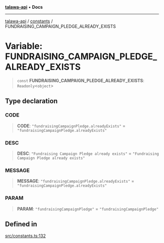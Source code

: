 [**talawa-api**](../../README.md) • **Docs**

***

[talawa-api](../../modules.md) / [constants](../README.md) / FUNDRAISING\_CAMPAIGN\_PLEDGE\_ALREADY\_EXISTS

# Variable: FUNDRAISING\_CAMPAIGN\_PLEDGE\_ALREADY\_EXISTS

> `const` **FUNDRAISING\_CAMPAIGN\_PLEDGE\_ALREADY\_EXISTS**: `Readonly`\<`object`\>

## Type declaration

### CODE

> **CODE**: `"fundraisingCampaignPledge.alreadyExists"` = `"fundraisingCampaignPledge.alreadyExists"`

### DESC

> **DESC**: `"Fundraising Campaign Pledge already exists"` = `"Fundraising Campaign Pledge already exists"`

### MESSAGE

> **MESSAGE**: `"fundraisingCampaignPledge.alreadyExists"` = `"fundraisingCampaignPledge.alreadyExists"`

### PARAM

> **PARAM**: `"fundraisingCampaignPledge"` = `"fundraisingCampaignPledge"`

## Defined in

[src/constants.ts:132](https://github.com/PalisadoesFoundation/talawa-api/blob/6712e9940a5702665afc506fa9f6e9d7e1dc7991/src/constants.ts#L132)
